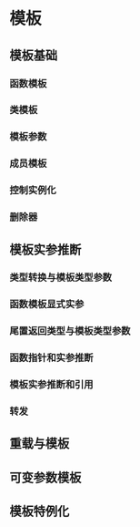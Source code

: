 # 模板

## 模板基础

### 函数模板

### 类模板

### 模板参数

### 成员模板

### 控制实例化

### 删除器

## 模板实参推断

### 类型转换与模板类型参数

### 函数模板显式实参
### 尾置返回类型与模板类型参数

### 函数指针和实参推断

### 模板实参推断和引用

### 转发

## 重载与模板

## 可变参数模板

## 模板特例化
